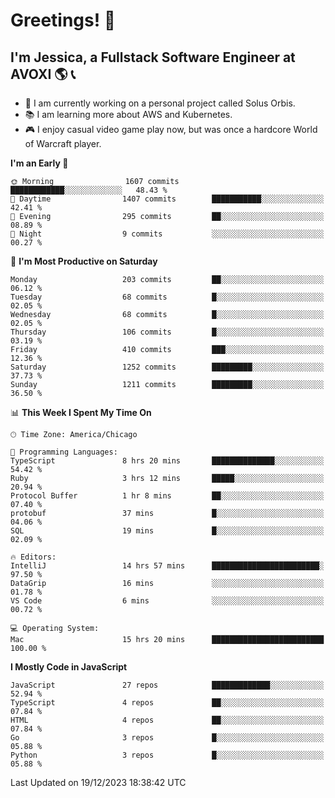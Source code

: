 # Greetings! 🧠

## I'm Jessica, a Fullstack Software Engineer at AVOXI 🌎 📞

- 🌟 I am currently working on a personal project called Solus Orbis.
- 📚 I am learning more about AWS and Kubernetes.
- 🎮 I enjoy casual video game play now, but was once a hardcore World of Warcraft player.

<!--START_SECTION:waka-->
**I'm an Early 🐤** 

```text
🌞 Morning                1607 commits        ████████████░░░░░░░░░░░░░   48.43 % 
🌆 Daytime                1407 commits        ███████████░░░░░░░░░░░░░░   42.41 % 
🌃 Evening                295 commits         ██░░░░░░░░░░░░░░░░░░░░░░░   08.89 % 
🌙 Night                  9 commits           ░░░░░░░░░░░░░░░░░░░░░░░░░   00.27 % 
```
📅 **I'm Most Productive on Saturday** 

```text
Monday                   203 commits         ██░░░░░░░░░░░░░░░░░░░░░░░   06.12 % 
Tuesday                  68 commits          █░░░░░░░░░░░░░░░░░░░░░░░░   02.05 % 
Wednesday                68 commits          █░░░░░░░░░░░░░░░░░░░░░░░░   02.05 % 
Thursday                 106 commits         █░░░░░░░░░░░░░░░░░░░░░░░░   03.19 % 
Friday                   410 commits         ███░░░░░░░░░░░░░░░░░░░░░░   12.36 % 
Saturday                 1252 commits        █████████░░░░░░░░░░░░░░░░   37.73 % 
Sunday                   1211 commits        █████████░░░░░░░░░░░░░░░░   36.50 % 
```


📊 **This Week I Spent My Time On** 

```text
🕑︎ Time Zone: America/Chicago

💬 Programming Languages: 
TypeScript               8 hrs 20 mins       ██████████████░░░░░░░░░░░   54.42 % 
Ruby                     3 hrs 12 mins       █████░░░░░░░░░░░░░░░░░░░░   20.94 % 
Protocol Buffer          1 hr 8 mins         ██░░░░░░░░░░░░░░░░░░░░░░░   07.40 % 
protobuf                 37 mins             █░░░░░░░░░░░░░░░░░░░░░░░░   04.06 % 
SQL                      19 mins             █░░░░░░░░░░░░░░░░░░░░░░░░   02.09 % 

🔥 Editors: 
IntelliJ                 14 hrs 57 mins      ████████████████████████░   97.50 % 
DataGrip                 16 mins             ░░░░░░░░░░░░░░░░░░░░░░░░░   01.78 % 
VS Code                  6 mins              ░░░░░░░░░░░░░░░░░░░░░░░░░   00.72 % 

💻 Operating System: 
Mac                      15 hrs 20 mins      █████████████████████████   100.00 % 
```

**I Mostly Code in JavaScript** 

```text
JavaScript               27 repos            █████████████░░░░░░░░░░░░   52.94 % 
TypeScript               4 repos             ██░░░░░░░░░░░░░░░░░░░░░░░   07.84 % 
HTML                     4 repos             ██░░░░░░░░░░░░░░░░░░░░░░░   07.84 % 
Go                       3 repos             █░░░░░░░░░░░░░░░░░░░░░░░░   05.88 % 
Python                   3 repos             █░░░░░░░░░░░░░░░░░░░░░░░░   05.88 % 
```




 Last Updated on 19/12/2023 18:38:42 UTC
<!--END_SECTION:waka-->

<!--
**jessikuh/jessikuh** is a ✨ _special_ ✨ repository because its `README.md` (this file) appears on your GitHub profile.

Here are some ideas to get you started:

- 🔭 I’m currently working on ...
- 🌱 I’m currently learning ...
- 👯 I’m looking to collaborate on ...
- 🤔 I’m looking for help with ...
- 💬 Ask me about ...
- 📫 How to reach me: ...
- 😄 Pronouns: ...
- ⚡ Fun fact: ...
-->
